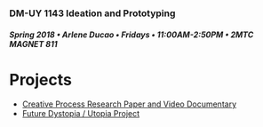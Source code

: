 ### DM-UY 1143 Ideation and Prototyping
##### Spring 2018 • Arlene Ducao • Fridays • 11:00AM-2:50PM • 2MTC MAGNET 811

# Projects

* [Creative Process Research Paper and Video Documentary](creative_process.md)
* [Future Dystopia / Utopia Project](future.md)
